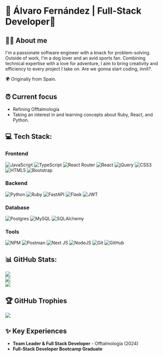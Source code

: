 # 🔻 Álvaro Fernández | Full-Stack Developer🔻

## 🙋‍♂️ About me
I'm a passionate software engineer with a knack for problem-solving. Outside of work, I'm a dog lover and an avid sports fan. Combining technical expertise with a love for adventure, I aim to bring creativity and efficiency to every project I take on. Are we gonna start coding, innit?.

🌍 Originally from Spain.

## ⏰ Current focus
- Refining Offtalmología
- Taking an interest in and learning concepts about Ruby, React, and Python.

## 💻 Tech Stack:

### Frontend
![JavaScript](https://img.shields.io/badge/javascript-%23323330.svg?style=flat&logo=javascript&logoColor=%23F7DF1E)
![TypeScript](https://img.shields.io/badge/typescript-%23007ACC.svg?style=flat&logo=typescript&logoColor=white)
![React Router](https://img.shields.io/badge/React_Router-CA4245?style=flat&logo=react-router&logoColor=white)
![React](https://img.shields.io/badge/react-%2320232a.svg?style=flat&logo=react&logoColor=%2361DAFB)
![jQuery](https://img.shields.io/badge/jquery-%230769AD.svg?style=flat&logo=jquery&logoColor=white)
![CSS3](https://img.shields.io/badge/css3-%231572B6.svg?style=flat&logo=css3&logoColor=white)
![HTML5](https://img.shields.io/badge/html5-%23E34F26.svg?style=flat&logo=html5&logoColor=white)
![Bootstrap](https://img.shields.io/badge/bootstrap-%238511FA.svg?style=flat&logo=bootstrap&logoColor=white)

### Backend
![Python](https://img.shields.io/badge/python-3670A0?style=flat&logo=python&logoColor=ffdd54)
![Ruby](https://img.shields.io/badge/ruby-%23CC342D.svg?style=flat&logo=ruby&logoColor=white)
![FastAPI](https://img.shields.io/badge/FastAPI-005571?style=for-the-flat&logo=fastapi)
![Flask](https://img.shields.io/badge/flask-%23000.svg?style=flat&logo=flask&logoColor=white)
![JWT](https://img.shields.io/badge/JWT-black?style=flat&logo=JSON%20web%20tokens)

### Database
![Postgres](https://img.shields.io/badge/postgres-%23316192.svg?style=flat&logo=postgresql&logoColor=white)
![MySQL](https://img.shields.io/badge/mysql-4479A1.svg?style=flat&logo=mysql&logoColor=white)
![SQLAlchemy](https://img.shields.io/badge/SQLAlchemy-D71F00?style=for-the-badge&logo=sqlalchemy&logoColor=white)

### Tools
![NPM](https://img.shields.io/badge/NPM-%23CB3837.svg?style=flat&logo=npm&logoColor=white) 
![Postman](https://img.shields.io/badge/Postman-FF6C37?style=flat&logo=postman&logoColor=white)
![Next JS](https://img.shields.io/badge/Next-black?style=flat&logo=next.js&logoColor=white)
![NodeJS](https://img.shields.io/badge/node.js-6DA55F?style=flat&logo=node.js&logoColor=white)
![Git](https://img.shields.io/badge/git-%23F05033.svg?style=flat&logo=git&logoColor=white)
![GitHub](https://img.shields.io/badge/github-%23121011.svg?style=flat&logo=github&logoColor=white)

## 📊 GitHub Stats:
![](https://github-readme-stats.vercel.app/api?username=4lvaro8&theme=monokai&hide_border=false&include_all_commits=true&count_private=false)<br/>
![](https://github-readme-streak-stats.herokuapp.com/?user=4lvaro8&theme=monokai&hide_border=false)<br/>
![](https://github-readme-stats.vercel.app/api/top-langs/?username=4lvaro8&theme=monokai&hide_border=false&include_all_commits=true&count_private=false&layout=compact)

## 🏆 GitHub Trophies
![](https://github-profile-trophy.vercel.app/?username=4lvaro8&theme=monokai&no-frame=false&no-bg=false&margin-w=4)

## ✨ Key Experiences
- **Team Leader & Full Stack Developer** - Offtalmología (2024)
- **Full-Stack Developer Bootcamp Graduate**

